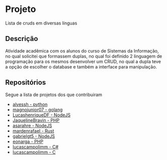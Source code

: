 # Projeto
Lista de cruds em diversas línguas

## Descrição
Atividade acadêmica com os alunos do curso de Sistemas da Informação, no qual solicitei que formassem duplas, no qual foi definido 2 linguagem de programação para os mesmos desenvolver um CRUD, no qual a dupla teve a opção de escolher o database e também a interface para manipulação.

## Repositórios

Segue a lista de projetos dos que contribuiram
* [alvessh - python](https://github.com/alvessh/python-crud-fastapi)
* [magnojunior07 - golang](https://github.com/magnojunior07/golang-crud)
* [LucashenriqueDF - NodeJS](https://github.com/LucashenriqueDF/crud-NodeJs)
* [JaquelineBravin - PHP](https://github.com/JaquelineBravin/CRUD-ITAMAR)
* [asarahre - NodeJS](https://github.com/asarahre/node-cad-user-api)
* [mardenrafael - Rust](https://github.com/mardenrafael/rust-api)
* [gabrielgt5 - NodeJS](https://github.com/gabrielgt5/CRUD_NODEJS)
* [eonarga - PHP](https://github.com/eonarga/sistema-CRUDphp)
* [lucascampolimm - C#](https://github.com/lucascampolimm/crud-csharp)
* [lucascampolimm - C](https://github.com/lucascampolimm/crud-c)
